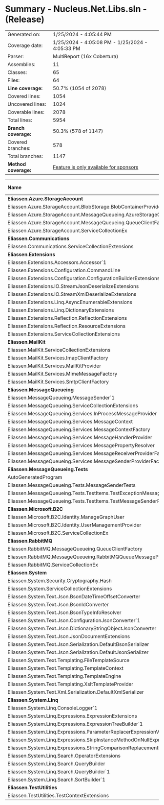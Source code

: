 # Summary - Nucleus.Net.Libs.sln - (Release)
|||
|:---|:---|
| Generated on: | 1/25/2024 - 4:05:44 PM |
| Coverage date: | 1/25/2024 - 4:05:08 PM - 1/25/2024 - 4:05:33 PM |
| Parser: | MultiReport (16x Cobertura) |
| Assemblies: | 11 |
| Classes: | 65 |
| Files: | 64 |
| **Line coverage:** | 50.7% (1054 of 2078) |
| Covered lines: | 1054 |
| Uncovered lines: | 1024 |
| Coverable lines: | 2078 |
| Total lines: | 5954 |
| **Branch coverage:** | 50.3% (578 of 1147) |
| Covered branches: | 578 |
| Total branches: | 1147 |
| **Method coverage:** | [Feature is only available for sponsors](https://reportgenerator.io/pro) |

|**Name**|**Covered**|**Uncovered**|**Coverable**|**Total**|**Line coverage**|**Covered**|**Total**|**Branch coverage**|
|:---|---:|---:|---:|---:|---:|---:|---:|---:|
|**Eliassen.Azure.StorageAccount**|**0**|**108**|**108**|**349**|**0%**|**0**|**22**|**0%**|
|Eliassen.Azure.StorageAccount.BlobStorage.BlobContainerProvider|0|59|59|172|0%|0|4|0%|
|Eliassen.Azure.StorageAccount.MessageQueueing.AzureStorageQueueMessageProvider|0|31|31|96|0%|0|14|0%|
|Eliassen.Azure.StorageAccount.MessageQueueing.QueueClientFactory|0|7|7|28|0%|0|4|0%|
|Eliassen.Azure.StorageAccount.ServiceCollectionEx|0|11|11|53|0%|0|0||
|**Eliassen.Communications**|**0**|**1**|**1**|**16**|**0%**|**0**|**0**|****|
|Eliassen.Communications.ServiceCollectionExtensions|0|1|1|16|0%|0|0||
|**Eliassen.Extensions**|**129**|**104**|**233**|**841**|**55.3%**|**83**|**196**|**42.3%**|
|Eliassen.Extensions.Accessors.Accessor`1|3|0|3|22|100%|0|0||
|Eliassen.Extensions.Configuration.CommandLine|0|20|20|53|0%|0|28|0%|
|Eliassen.Extensions.Configuration.ConfigurationBuilderExtensions|0|8|8|42|0%|0|0||
|Eliassen.Extensions.IO.StreamJsonDeserializeExtensions|10|10|20|68|50%|4|8|50%|
|Eliassen.Extensions.IO.StreamXmlDeserializeExtensions|8|12|20|69|40%|2|8|25%|
|Eliassen.Extensions.Linq.AsyncEnumerableExtensions|0|25|25|108|0%|0|36|0%|
|Eliassen.Extensions.Linq.DictionaryExtensions|2|0|2|43|100%|0|0||
|Eliassen.Extensions.Reflection.ReflectionExtensions|83|17|100|288|83%|62|84|73.8%|
|Eliassen.Extensions.Reflection.ResourceExtensions|16|9|25|82|64%|13|22|59%|
|Eliassen.Extensions.ServiceCollectionExtensions|7|3|10|66|70%|2|10|20%|
|**Eliassen.MailKit**|**0**|**76**|**76**|**271**|**0%**|**0**|**30**|**0%**|
|Eliassen.MailKit.ServiceCollectionExtensions|0|7|7|41|0%|0|0||
|Eliassen.MailKit.Services.ImapClientFactory|0|8|8|41|0%|0|6|0%|
|Eliassen.MailKit.Services.MailKitProvider|0|12|12|46|0%|0|2|0%|
|Eliassen.MailKit.Services.MimeMessageFactory|0|41|41|102|0%|0|16|0%|
|Eliassen.MailKit.Services.SmtpClientFactory|0|8|8|41|0%|0|6|0%|
|**Eliassen.MessageQueueing**|**144**|**119**|**263**|**841**|**54.7%**|**37**|**112**|**33%**|
|Eliassen.MessageQueueing.MessageSender`1|55|0|55|107|100%|5|8|62.5%|
|Eliassen.MessageQueueing.ServiceCollectionExtensions|13|0|13|39|100%|0|0||
|Eliassen.MessageQueueing.Services.InProcessMessageProvider|0|25|25|88|0%|0|8|0%|
|Eliassen.MessageQueueing.Services.MessageContext|21|1|22|117|95.4%|3|4|75%|
|Eliassen.MessageQueueing.Services.MessageContextFactory|16|6|22|94|72.7%|11|22|50%|
|Eliassen.MessageQueueing.Services.MessageHandlerProvider|0|31|31|112|0%|0|20|0%|
|Eliassen.MessageQueueing.Services.MessagePropertyResolver|32|0|32|130|100%|15|26|57.6%|
|Eliassen.MessageQueueing.Services.MessageReceiverProviderFactory|0|56|56|112|0%|0|20|0%|
|Eliassen.MessageQueueing.Services.MessageSenderProviderFactory|7|0|7|42|100%|3|4|75%|
|**Eliassen.MessageQueueing.Tests**|**0**|**74**|**74**|**178**|**0%**|**0**|**4**|**0%**|
|AutoGeneratedProgram|0|1|1|4|0%|0|0||
|Eliassen.MessageQueueing.Tests.MessageSenderTests|0|66|66|137|0%|0|4|0%|
|Eliassen.MessageQueueing.Tests.TestItems.TestExceptionMessageSenderProvider|0|1|1|11|0%|0|0||
|Eliassen.MessageQueueing.Tests.TestItems.TestMessageSenderProvider|0|6|6|26|0%|0|0||
|**Eliassen.Microsoft.B2C**|**0**|**106**|**106**|**253**|**0%**|**0**|**22**|**0%**|
|Eliassen.Microsoft.B2C.Identity.ManageGraphUser|0|95|95|202|0%|0|20|0%|
|Eliassen.Microsoft.B2C.Identity.UserManagementProvider|0|7|7|27|0%|0|2|0%|
|Eliassen.Microsoft.B2C.ServiceCollectionEx|0|4|4|24|0%|0|0||
|**Eliassen.RabbitMQ**|**0**|**63**|**63**|**193**|**0%**|**0**|**14**|**0%**|
|Eliassen.RabbitMQ.MessageQueueing.QueueClientFactory|0|9|9|35|0%|0|2|0%|
|Eliassen.RabbitMQ.MessageQueueing.RabbitMQQueueMessageProvider|0|46|46|118|0%|0|12|0%|
|Eliassen.RabbitMQ.ServiceCollectionEx|0|8|8|40|0%|0|0||
|**Eliassen.System**|**116**|**259**|**375**|**1322**|**30.9%**|**43**|**189**|**22.7%**|
|Eliassen.System.Security.Cryptography.Hash|1|0|1|19|100%|0|0||
|Eliassen.System.ServiceCollectionExtensions|30|0|30|109|100%|0|0||
|Eliassen.System.Text.Json.BsonDateTimeOffsetConverter|18|19|37|108|48.6%|8|40|20%|
|Eliassen.System.Text.Json.BsonIdConverter|13|1|14|56|92.8%|8|14|57.1%|
|Eliassen.System.Text.Json.BsonTypeInfoResolver|0|25|25|59|0%|0|16|0%|
|Eliassen.System.Text.Json.ConfigurationJsonConverter`1|12|2|14|54|85.7%|8|10|80%|
|Eliassen.System.Text.Json.DictionaryStringObjectJsonConverter|18|15|33|119|54.5%|12|32|37.5%|
|Eliassen.System.Text.Json.JsonDocumentExtensions|0|36|36|207|0%|0|31|0%|
|Eliassen.System.Text.Json.Serialization.DefaultBsonSerializer|0|3|3|24|0%|0|0||
|Eliassen.System.Text.Json.Serialization.DefaultJsonSerializer|24|8|32|122|75%|7|10|70%|
|Eliassen.System.Text.Templating.FileTemplateSource|0|45|45|77|0%|0|4|0%|
|Eliassen.System.Text.Templating.TemplateContext|0|7|7|67|0%|0|2|0%|
|Eliassen.System.Text.Templating.TemplateEngine|0|41|41|123|0%|0|14|0%|
|Eliassen.System.Text.Templating.XsltTemplateProvider|0|45|45|108|0%|0|16|0%|
|Eliassen.System.Text.Xml.Serialization.DefaultXmlSerializer|0|12|12|70|0%|0|0||
|**Eliassen.System.Linq**|**534**|**92**|**626**|**1675**|**85.3%**|**341**|**442**|**77.1%**|
|Eliassen.System.Linq.ConsoleLogger`1|5|3|8|28|62.5%|2|2|100%|
|Eliassen.System.Linq.Expressions.ExpressionExtensions|23|15|38|104|60.5%|16|34|47%|
|Eliassen.System.Linq.Expressions.ExpressionTreeBuilder`1|293|31|324|611|90.4%|209|246|84.9%|
|Eliassen.System.Linq.Expressions.ParameterReplacerExpressionVisitor|3|0|3|14|100%|2|2|100%|
|Eliassen.System.Linq.Expressions.SkipInstanceMethodOnNullExpressionVisitor|6|0|6|24|100%|4|4|100%|
|Eliassen.System.Linq.Expressions.StringComparisonReplacementExpressionVisitor|32|2|34|88|94.1%|17|30|56.6%|
|Eliassen.System.Linq.Search.OperatorExtensions|14|1|15|26|93.3%|7|8|87.5%|
|Eliassen.System.Linq.Search.QueryBuilder|14|19|33|326|42.4%|0|6|0%|
|Eliassen.System.Linq.Search.QueryBuilder`1|89|4|93|326|95.6%|43|62|69.3%|
|Eliassen.System.Linq.Search.SortBuilder`1|55|17|72|128|76.3%|41|48|85.4%|
|**Eliassen.TestUtilities**|**131**|**22**|**153**|**341**|**85.6%**|**74**|**116**|**63.7%**|
|Eliassen.TestUtilities.TestContextExtensions|131|22|153|341|85.6%|74|116|63.7%|
